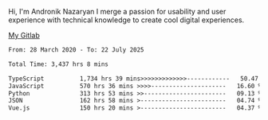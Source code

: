 Hi, I'm Andronik Nazaryan
I merge a passion for usability and user experience with technical knowledge to create cool digital experiences.

[My Gitlab](https://gitlab.com/anridev24)

<!--START_SECTION:waka-->

```txt
From: 28 March 2020 - To: 22 July 2025

Total Time: 3,437 hrs 8 mins

TypeScript          1,734 hrs 39 mins>>>>>>>>>>>>>------------   50.47 %
JavaScript          570 hrs 36 mins >>>>---------------------   16.60 %
Python              313 hrs 53 mins >>-----------------------   09.13 %
JSON                162 hrs 58 mins >------------------------   04.74 %
Vue.js              150 hrs 20 mins >------------------------   04.37 %
```

<!--END_SECTION:waka-->
